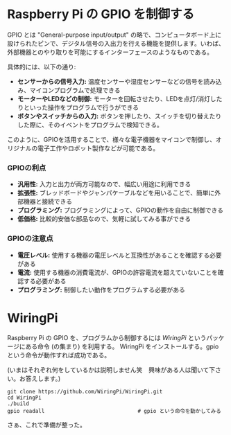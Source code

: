 # Raspberry Pi の GPIO を制御する

GPIO とは "General-purpose input/output" の略で、コンピュータボード上に設けられたピンで、デジタル信号の入出力を行える機能を提供します。いわば、外部機器とのやり取りを可能にするインターフェースのようなものである。

具体的には、以下の通り:

* **センサーからの信号入力:** 温度センサーや湿度センサーなどの信号を読み込み、マイコンプログラムで処理できる
* **モーターやLEDなどの制御:** モーターを回転させたり、LEDを点灯/消灯したりといった操作をプログラムで行うができる
* **ボタンやスイッチからの入力:** ボタンを押したり、スイッチを切り替えたりした際に、そのイベントをプログラムで検知できる。

このように、GPIOを活用することで、様々な電子機器をマイコンで制御し、オリジナルの電子工作やロボット製作などが可能である。

### GPIOの利点

* **汎用性:** 入力と出力が両方可能なので、幅広い用途に利用できる
* **拡張性:** ブレッドボードやジャンパケーブルなどを用いることで、簡単に外部機器と接続できる
* **プログラミング:** プログラミングによって、GPIOの動作を自由に制御できる
* **低価格:** 比較的安価な部品なので、気軽に試してみる事ができる

### GPIOの注意点

* **電圧レベル:** 使用する機器の電圧レベルと互換性があることを確認する必要がある
* **電流:** 使用する機器の消費電流が、GPIOの許容電流を超えていないことを確認する必要がある
* **プログラミング:** 制御したい動作をプログラムする必要がある

# WiringPi

Raspberry Pi の GPIO を、プログラムから制御するには *WiringPi* というパッケージにある命令 (の集まり) を利用する。
WiringPi をインストールする。gpio という命令が動作すれば成功である。

(いまはそれぞれ何をしているかは説明しません笑　興味がある人は聞いて下さい。お答えします。)

```
git clone https://github.com/WiringPi/WiringPi.git
cd WiringPi
./build
gpio readall                              # gpio という命令を動かしてみる
```

さぁ、これで準備が整った。
